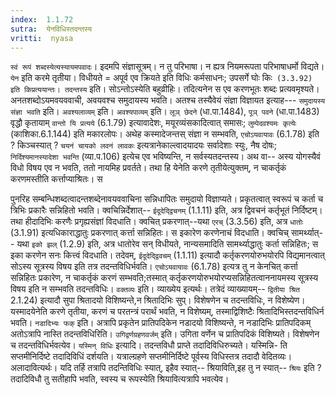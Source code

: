 ```yaml
---
index:  1.1.72
sutra:  येनविधिस्तदन्तस्य
vritti:  nyasa
---
```


`स्वं रूपं शब्दस्येत्यस्यायमपवादः`। इदमपि संज्ञासूत्रम्। न तु परिभाषा। न ह्यत्र नियमरूपता परिभाषाधर्मो विद्यते। `येन` इति करमे तृतीया। विधीयते = अपूर्व
एव क्रियते इति विधिः कर्मसाधनः; उपसर्गे घोः किः` (3.3.92) इति किप्रत्ययान्तः।
तदन्तस्य` इति। सोऽन्तोऽस्येति बहुव्रीहिः। तदित्यनेन स एव करणभूतः शब्दः प्रत्यवमृश्यते। अनतशब्दोऽयमवयववाची, अवयवश्च समुदायस्य भवति। अतश्च तस्यैवेयं
संज्ञा विज्ञायत इत्याह--- `समुदायस्य संज्ञा भवति` इति।
`अवश्यलाव्यम्` इति। `अवश्यपाव्यम्` इति। `लूञ् छेदने` (धा.पा.1484),
`पूञ् पवने` (धा.पा.1483) वृद्धौ कृतायाम् `वान्तो यि प्रत्यये` (6.1.79) इत्यावादेशः, मयूरव्यंसकादित्वात् समासः; `लुम्पेदवश्यमः कृत्येः` (काशिका.6.1.144) इति मकारलोपः।
अथेह कस्मादेजन्तस् संज्ञा न सम्भवति, `एचोऽयवायावः` (6.1.78) इति ? किञ्चस्यात् ? `चयनं चायको लवनं लावकः` इत्यत्रानेकाल्त्वादयादयः सर्वादेशाः स्युः, नैष दोषः; `निर्दिश्यमानस्यादेशा भवन्ति` (व्या.प.106) इत्येच एव भविष्यन्ति, न सर्वस्यतदन्तस्य। अथ वा-- अस्य योगस्यैवं विधो विषय एव न भवति, ततो नायमिह प्रवर्तते। तथा हि येनेति करणे तृतीयेत्युक्तम्, न चाकर्तृकं करणमस्तीति कर्त्ताप्याश्रितः। स

पुनरिह सम्बन्धिशब्दत्वादन्तशब्देनावयववाचिना सन्निधापितः समुदायो विज्ञाप्यते। प्रकृतत्वात् स्वरूपं च कर्ता च त्रिभिः प्रकारैः सन्निहितो भवति। क्वचिन्निर्देशात्-- `ईदूदेद्द्विचनम्` (1.1.11) इति, अत्र द्विवचनं कर्तृभूतं निर्दिष्टम्। तथा
हीदादिभिः करणैः प्रगृह्यसंज्ञां विदधाति। क्वचित् प्रकरणात्--यथा `एरच्` (3.3.56) इति, अत्र `धातोः` (3.1.91) इत्यधिकाराद्धातुः प्रकरणात् कर्त्ता सन्निहितः। स इकारेण करणेनाचं विदधाति। क्वचिच् सामर्थ्यात्-- यथा `इको झल्` (1.2.9)
इति, अत्र धातोरेव सन् विधीयते, नान्यसमादिति सामर्थ्याद्धातुः कर्ता सन्निहितः; स
इका करणेन सनः कित्त्वं विदधाति। तदेवम्, `ईदूदेद्द्विवचम्` (1.1.11) इत्यादौ
कर्तृकरणयोरुभयोरपि विद्यमानत्वात् सोऽस्य सूत्रस्य विषय इति तत्र तदन्तविधिर्भवति। `एचोऽयवायावः` (6.1.78) इत्यत्र तु न केनचित् कर्त्ता सन्निहितः प्रकारेण, न
चाकर्तृकं करणं सम्भवति;तस्मात् कर्तृकरणयोरुभयोरप्यसन्निहितत्वाननायमस्य सूत्रस्य विषय इति न सम्भवति तदन्तविधिः।
`वक्तव्यः` इति। व्याख्येय इत्यर्थः। तत्रेदं व्याख्यायम्-- `द्वितीया श्रित` 2.1.24) इत्यादौ सुपा श्रितादयो विशिष्यन्ते,न श्रितादिभिः सुप्। विशेषणेन च
तदन्तविधिः, न विशेष्येण। यस्मादयेनेति करणे तृतीया, करणं च परतन्त्रं परार्थं भवति, न विशेष्यम्, तस्माद्विशिष्टैः श्रितादिभिस्तदन्तविधिर्न भवति। `नडादिभ्यः फक्`
इति। अत्रापि प्रकृतेन प्रातिपदिकेन नडादयो विशिष्यन्ते, न नडादिभिः प्रातिपदिकम्
अतोऽत्रापि नास्ति तदन्तविधिरिति।
`उगिद्वर्णग्रहणवर्जम्` इति। उगिता वर्णेन च प्रातिपदिकं विशिष्यते।
विशेषणेन च तदन्तविधिर्भवत्येव।
`यस्मिन् विधिः` इत्यादि। तदन्तविधौ प्राप्ते तदादिविधिरुच्यते। यस्मिन्नि-
ति सप्तमीनिर्दिष्टे तदादिविधिं दर्शयति। यत्राल्ग्रहणे सप्तमीनिर्दिष्टे पूर्वस्य विधिस्तत्र तदादौ वेदितव्यः। अलादावित्यर्थः। यदि तर्हि तत्रापि तदन्तिविधिः स्यात्, इहैव स्यात्-- श्रियाविति,इह तु न स्यात्-- `श्रियः` इति ? तदादिविधौ तु
सतीहापि भवति, स्वस्य च रूपस्येति श्रियावित्यत्रापि भवत्येव।
